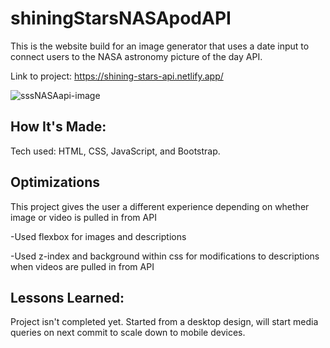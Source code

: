 # shiningStarsNASApodAPI
This is the website build for an image generator that uses a date input to connect users to the NASA astronomy picture of the day API. 

Link to project: https://shining-stars-api.netlify.app/

![sssNASAapi-image](https://user-images.githubusercontent.com/102115687/208172925-e07caa84-6d99-474c-b2ae-f4391e191a49.jpg)

## How It's Made:
Tech used: HTML, CSS, JavaScript, and Bootstrap. 

## Optimizations
This project gives the user a different experience depending on whether image or video is pulled in from API
<p>-Used flexbox for images and descriptions</p>
<p>-Used z-index and background within css for modifications to descriptions when videos are pulled in from API</p>

## Lessons Learned:
Project isn't completed yet. Started from a desktop design, will start media queries on next commit to scale down to mobile devices.
